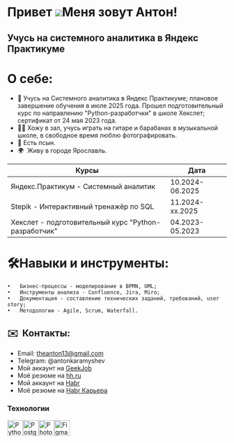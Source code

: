Привет ![](https://user-images.githubusercontent.com/18350557/176309783-0785949b-9127-417c-8b55-ab5a4333674e.gif)Меня зовут Антон!
=============================================================================================================================

Учусь на системного аналитика в Яндекс Практикуме
-------------------------------------------------

# О себе:  
* 🧠 Учусь на Системного аналитика в Яндекс Практикуме; плановое завершение обучения в июле 2025 года. Прошел подготовительный курс по направлению "Python-разработчки" в школе Хекслет; сертификат от 24 мая 2023 года.
* 🙋‍♂️ Хожу в зал, учусь играть на гитаре и барабанах в музыкальной школе, в свободное время люблю фотографировать. 
* 🐶 Есть псын.
* 🌍  Живу в городе Ярославль.

| Курсы  | Дата  |
| ------------- | ------------- |
| Яндекс.Практикум - Системный аналитик  | 10.2024-06.2025  |
| Stepik - Интерактивный тренажёр по SQL  | 11.2024-xx.2025  |
| Хекслет - подготовительный курс "Python-разработчик"  | 04.2023-05.2023  |

# 🛠Навыки и инструменты: 
	•	Бизнес-процессы - моделирование в BPMN, UML;
	•	Инструменты анализа - Confluence, Jira, Miro;
	•	Документация - составление технических заданий, требований, user story;
	•	Методологии - Agile, Scrum, Waterfall.

## ✉️  Контакты:

* Email: theanton13@gmail.com
* Telegram: @antonkaramyshev   
* Мой аккаунт на [GeekJob](https://gkjb.ru/gvGM)
* Моё резюме на [hh.ru](https://yaroslavl.hh.ru/applicant/resumes/view?resume=5970c7caff0546182f0039ed1f457565616f65)
* Мой аккаунт на [Habr](https://habr.com/ru/users/theuna/)
* Моё резюме на [Habr Карьера](https://career.habr.com/theuna)

### Технологии
<a href="https://www.python.org/" target="_blank" rel="noreferrer"><img src="https://raw.githubusercontent.com/danielcranney/readme-generator/main/public/icons/skills/python-colored.svg" width="36" height="36" alt="Python" /></a><a href="https://www.postgresql.org/" target="_blank" rel="noreferrer"><img src="https://raw.githubusercontent.com/danielcranney/readme-generator/main/public/icons/skills/postgresql-colored.svg" width="36" height="36" alt="PostgreSQL" /></a><a href="https://www.adobe.com/uk/products/photoshop.html" target="_blank" rel="noreferrer"><img src="https://raw.githubusercontent.com/danielcranney/readme-generator/main/public/icons/skills/photoshop-colored.svg" width="36" height="36" alt="Photoshop" /></a><a href="https://www.figma.com/" target="_blank" rel="noreferrer"><img src="https://raw.githubusercontent.com/danielcranney/readme-generator/main/public/icons/skills/figma-colored.svg" width="36" height="36" alt="Figma" /></a>
</p>
